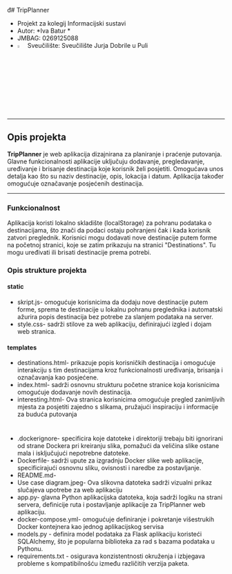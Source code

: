 đ# TripPlanner
- Projekt za kolegij Informacijski sustavi
- Autor: *Iva Batur *
- JMBAG: 0269125088
- <img src="https://upload.wikimedia.org/wikipedia/hr/e/eb/Unipu-logo-lat.png"  width="4%" height="4%"> Sveučilište: Sveučilište Jurja Dobrile u Puli 

___
## Opis projekta
**TripPlanner** je web aplikacija dizajnirana za planiranje i praćenje putovanja. Glavne funkcionalnosti aplikacije uključuju dodavanje, pregledavanje, uređivanje i brisanje destinacija koje korisnik želi posjetiti. Omogućava unos detalja kao što su naziv destinacije, opis, lokacija i datum. Aplikacija također omogućuje označavanje posjećenih destinacija.
___

### Funkcionalnost
Aplikacija koristi lokalno skladište (localStorage) za pohranu podataka o destinacijama, što znači da podaci ostaju pohranjeni čak i kada korisnik zatvori preglednik. Korisnici mogu dodavati nove destinacije putem forme na početnoj stranici, koje se zatim prikazuju na stranici "Destinations". Tu mogu uređivati ili brisati destinacije prema potrebi.

### Opis strukture projekta 
#### static 
- skript.js- omogućuje korisnicima da dodaju nove destinacije putem forme, sprema te destinacije u lokalnu pohranu preglednika i automatski ažurira popis destinacija bez potrebe za slanjem podataka na server.
- style.css- sadrži stilove za web aplikaciju, definirajući izgled i dojam web stranica.

#### templates
- destinations.html-  prikazuje popis korisničkih destinacija i omogućuje interakciju s tim destinacijama kroz funkcionalnosti uređivanja, brisanja i označavanja kao posjećene. 
- index.html- sadrži osnovnu strukturu početne stranice koja korisnicima omogućuje dodavanje novih destinacija.
- interesting.html- Ova stranica korisnicima omogućuje pregled zanimljivih mjesta za posjetiti zajedno s slikama, pružajući inspiraciju i informacije za buduća putovanja 

# 
- .dockerignore-  specificira koje datoteke i direktoriji trebaju biti ignorirani od strane Dockera pri kreiranju slika, pomažući da veličina slike ostane mala i isključujući nepotrebne datoteke.
- Dockerfile- sadrži upute za izgradnju Docker slike web aplikacije, specificirajući osnovnu sliku, ovisnosti i naredbe za postavljanje.
- README.md-
- Use case diagram.jpeg- Ova slikovna datoteka sadrži vizualni prikaz slučajeva upotrebe za web aplikaciju
- app.py- glavna Python aplikacijska datoteka, koja sadrži logiku na strani servera, definicije ruta i postavljanje aplikacije za TripPlanner web aplikaciju.
- docker-compose.yml- omogućuje definiranje i pokretanje višestrukih Docker kontejnera kao jednog aplikacijskog servisa
- models.py - definira model podataka za Flask aplikaciju koristeći SQLAlchemy, što je popularna biblioteka za rad s bazama podataka u Pythonu. 
- requirements.txt - osigurava konzistentnosti okruženja i izbjegava probleme s kompatibilnošću između različitih verzija paketa.
